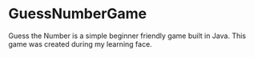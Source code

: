 # GuessNumberGame
Guess the Number is a simple beginner friendly game built in Java. This game was created during my learning face.
